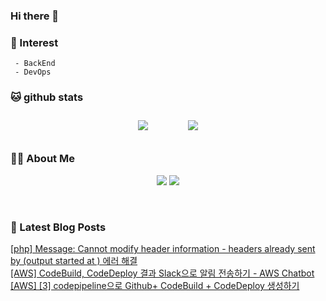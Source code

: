 
### Hi there 👋   

### 📖   Interest   
     - BackEnd
     - DevOps   

###  🐱 github stats  

<div id="main" align="center">
    <img src="https://github-readme-stats.vercel.app/api?username=qpyu66&count_private=true&show_icons=true&theme=radical"
        style="height: auto; margin-left: 20px; margin-right: 20px; padding: 10px;"/>
         <img src="https://github-readme-stats.vercel.app/api/top-langs/?username=qpyu66&layout=compact"
        style="height: auto; margin-left: 20px; margin-right: 20px; padding: 10px;"/>
</div>

###  💁‍♀️ About Me  
<p align="center">
    <a href="https://bsssss.tistory.com/"><img src="https://img.shields.io/badge/Blog-FF5722?style=flat-square&logo=Blogger&logoColor=white"/></a>
    <a href="mailto:qpyu66@gmail.com"><img src="https://img.shields.io/badge/Gmail-d14836?style=flat-square&logo=Gmail&logoColor=white&link=qpyu66@gmail.com"/></a>
</p>

<br>

### 📕 Latest Blog Posts   

<a href ="https://bsssss.tistory.com/1219"> [php] Message: Cannot modify header information - headers already sent by (output started at ) 에러 해결 </a> <br><a href ="https://bsssss.tistory.com/1205"> [AWS] CodeBuild, CodeDeploy 결과 Slack으로 알림 전송하기 - AWS Chatbot </a> <br><a href ="https://bsssss.tistory.com/1204"> [AWS] [3] codepipeline으로 Github+ CodeBuild + CodeDeploy  생성하기 </a> <br>